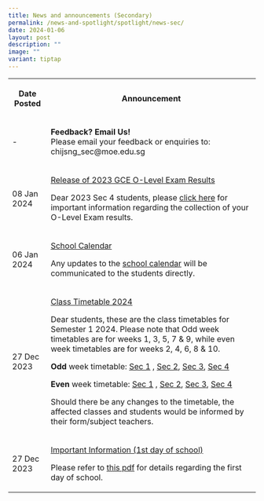 ```yaml
---
title: News and announcements (Secondary)
permalink: /news-and-spotlight/spotlight/news-sec/
date: 2024-01-06
layout: post
description: ""
image: ""
variant: tiptap
---
```

<table><tbody><tr><th rowspan="1" colspan="1"><p>Date Posted</p></th><th rowspan="1" colspan="1"><p>Announcement</p></th></tr><tr><td rowspan="1" colspan="1"><p>-</p></td><td rowspan="1" colspan="1"><p><strong>Feedback? Email Us!</strong><br>Please email your feedback or enquiries to: chijsng_sec@moe.edu.sg</p></td></tr><tr><td rowspan="1" colspan="1"><p>08 Jan 2024</p></td><td rowspan="1" colspan="1"><p><u>Release of 2023 GCE O-Level Exam Results</u></p><p>Dear 2023 Sec 4 students, please <a href="/files/Info_to_be_hosted_on_School_Website_before_11_Jan_2024__8_Jan_updated_.pdf" rel="noopener noreferrer nofollow" target="_blank">click here</a> for important information regarding the collection of your O-Level Exam results.</p></td></tr><tr><td rowspan="1" colspan="1"><p>06 Jan 2024</p></td><td rowspan="1" colspan="1"><p><u>School Calendar</u></p><p>Any updates to the <a href="https://online.fliphtml5.com/rbvce/exef/" rel="noopener noreferrer nofollow" target="_blank">school calendar</a> will be communicated to the students directly.</p></td></tr><tr><td rowspan="1" colspan="1"><p>27 Dec 2023</p></td><td rowspan="1" colspan="1"><p><u>Class Timetable 2024</u><br></p><p>Dear students, these are the class timetables for Semester 1 2024. Please note that Odd week timetables are for weeks 1, 3, 5, 7 &amp; 9, while even week timetables are for weeks 2, 4, 6, 8 &amp; 10.<br></p><p><strong>Odd </strong>week timetable: <a href="/files/PDF for announcements/Secondary/Timetable/Sec_1__2024_SEM_1_Odd_Week_.pdf" rel="noopener noreferrer nofollow" target="_blank">Sec 1</a> , <a href="/files/PDF for announcements/Secondary/Timetable/Sec_2__2024_SEM_1_Odd_Week_.pdf" rel="noopener noreferrer nofollow" target="_blank">Sec 2</a>, <a href="/files/PDF for announcements/Secondary/Timetable/Sec_3__2024_SEM_1_Odd_Week_.pdf" rel="noopener noreferrer nofollow" target="_blank">Sec 3</a>, <a href="/files/PDF for announcements/Secondary/Timetable/Sec_4__2024_SEM_1_Odd_Week_.pdf" rel="noopener noreferrer nofollow" target="_blank">Sec 4</a></p><p><strong>Even </strong>week timetable: <a href="/files/PDF for announcements/Secondary/Timetable/Sec_1__2024_SEM_1_Even_Week_.pdf" rel="noopener noreferrer nofollow" target="_blank">Sec 1</a> , <a href="/files/PDF for announcements/Secondary/Timetable/Sec_2__2024_SEM_1_Even_Week_.pdf" rel="noopener noreferrer nofollow" target="_blank">Sec 2</a>, <a href="/files/PDF for announcements/Secondary/Timetable/Sec_3__2024_SEM_1_Even_Week_.pdf" rel="noopener noreferrer nofollow" target="_blank">Sec 3</a>, <a href="/files/PDF for announcements/Secondary/Timetable/Sec_4__2024_SEM_1_Even_Week_.pdf" rel="noopener noreferrer nofollow" target="_blank">Sec 4</a></p><p></p><p>Should there be any changes to the timetable, the affected classes and students would be informed by their form/subject teachers.</p></td></tr><tr><td rowspan="1" colspan="1"><p>27 Dec 2023</p></td><td rowspan="1" colspan="1"><p><u>Important Information (1st day of school)</u></p><p></p><p>Please refer to <a href="/files/PDF for announcements/Secondary/First_Day_of_School_Info__to_be_hosted_on_school_website_.pdf" rel="noopener noreferrer nofollow" target="_blank">this pdf</a> for details regarding the first day of school.</p><p></p></td></tr></tbody></table><p></p>